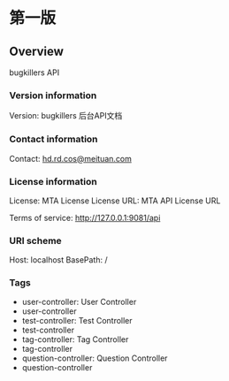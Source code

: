 # 第一版

## Overview
bugkillers API

### Version information
Version: bugkillers 后台API文档

### Contact information
Contact: hd.rd.cos@meituan.com

### License information
License: MTA License
License URL: MTA API License URL

Terms of service: http://127.0.0.1:9081/api

### URI scheme
Host: localhost
BasePath: /

### Tags

* user-controller: User Controller
* user-controller
* test-controller: Test Controller
* test-controller
* tag-controller: Tag Controller
* tag-controller
* question-controller: Question Controller
* question-controller



